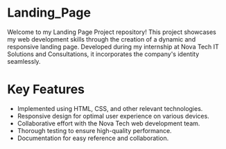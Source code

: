 # Landing_Page
Welcome to my Landing Page Project repository! This project showcases my web development skills through the creation of a dynamic and responsive landing page. Developed during my internship at Nova Tech IT Solutions and Consultations, it incorporates the company's identity seamlessly.

# Key Features
* Implemented using HTML, CSS, and other relevant technologies.
* Responsive design for optimal user experience on various devices.
* Collaborative effort with the Nova Tech web development team.
* Thorough testing to ensure high-quality performance.
* Documentation for easy reference and collaboration.

